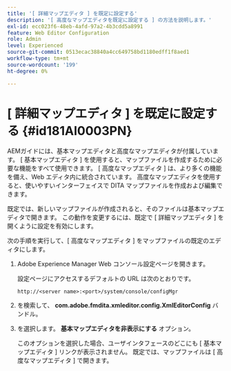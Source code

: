 ```yaml
---
title: '[ 詳細マップエディタ ] を既定に設定する'
description: '[ 高度なマップエディタを既定に設定する ] の方法を説明します。'
exl-id: ecc023f6-48eb-4afd-97a2-4b3cdd5a8991
feature: Web Editor Configuration
role: Admin
level: Experienced
source-git-commit: 0513ecac38840a4cc649758bd1180edff1f8aed1
workflow-type: tm+mt
source-wordcount: '199'
ht-degree: 0%

---
```


# [ 詳細マップエディタ ] を既定に設定する {#id181AI0003PN}

AEMガイドには、基本マップエディタと高度なマップエディタが付属しています。 [ 基本マップエディタ ] を使用すると、マップファイルを作成するために必要な機能をすべて使用できます。 [ 高度なマップエディタ ] は、より多くの機能を備え、Web エディタ内に統合されています。 高度なマップエディタを使用すると、使いやすいインターフェイスで DITA マップファイルを作成および編集できます。

既定では、新しいマップファイルが作成されると、そのファイルは基本マップエディタで開きます。 この動作を変更するには、既定で [ 詳細マップエディタ ] を開くように設定を有効にします。

次の手順を実行して、[ 高度なマップエディタ ] をマップファイルの既定のエディタにします。

1. Adobe Experience Manager Web コンソール設定ページを開きます。

   設定ページにアクセスするデフォルトの URL は次のとおりです。

   ```http
   http://<server name>:<port>/system/console/configMgr
   ```

1. を検索して、 **com.adobe.fmdita.xmleditor.config.XmlEditorConfig** バンドル。

1. を選択します。 **基本マップエディタを非表示にする** オプション。

   このオプションを選択した場合、ユーザインタフェースのどこにも [ 基本マップエディタ ] リンクが表示されません。 既定では、マップファイルは [ 高度なマップエディタ ] で開きます。
